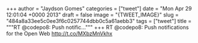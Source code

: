 
+++
author = "Jaydson Gomes"
categories = ["tweet"]
date = "Mon Apr 29 12:01:04 +0000 2013"
draft = false
image = "{TWEET_IMAGE}"
slug = "484a8a33ee5c0ee3f6c0257744dbb0c5a61aebb3"
tags = ["tweet"]
title = """RT @codepo8: Push notific..."""
+++
RT @codepo8: Push notifications for the Open Web http://t.co/MXbzMnVkhx
